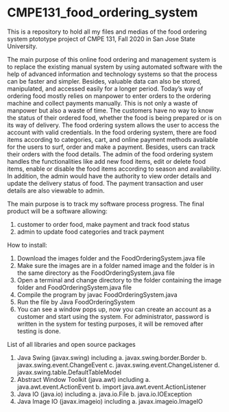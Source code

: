 # CMPE131_food_ordering_system

This is a repository to hold all my files and medias of the food ordering system ptototype project of CMPE 131, Fall 2020 in San Jose State University.

The main purpose of this online food ordering and management system is to replace the existing manual system by using automated software with the help of advanced information and technology systems so that the process can be faster and simpler. Besides, valuable data can also be stored, manipulated, and accessed easily for a longer period. Today’s way of ordering food mostly relies on manpower to enter orders to the ordering machine and collect payments manually. This is not only a waste of manpower but also a waste of time. The customers have no way to know the status of their ordered food, whether the food is being prepared or is on its way of delivery. The food ordering system allows the user to access the account with valid credentials. In the food ordering system, there are food items according to categories, cart, and online payment methods available for the users to surf, order and make a payment. Besides, users can track their orders with the food details. The admin of the food ordering system handles the functionalities like add new food items, edit or delete food items, enable or disable the food items according to season and availability. In addition, the admin would have the authority to view order details and update the delivery status of food. The payment transaction and user details are also viewable to admin.

The main purpose is to track my software process progress.
The final product will be a software allowing:
1. customer to order food, make payment and track food status
2. admin to update food categories and track payment

How to install:
1. Download the images folder and the FoodOrderingSystem.java file
2. Make sure the images are in a folder named image and the folder is in the same directory as the FoodOrderingSystem.java file
3. Open a terminal and change directory to the folder containing the image folder and FoodOrderingSystem.java file
4. Compile the program by
javac FoodOrderingSystem.java
5. Run the file by
Java FoodOrderingSystem
6. You can see a window pops up, now you can create an account as a customer and start using the system. For administrator, password is written in the system for testing purposes, it will be removed after testing is done.

List of all libraries and open source packages
1. Java Swing (javax.swing) including
    a. javax.swing.border.Border
    b. javax.swing.event.ChangeEvent
    c. javax.swing.event.ChangeListener
    d. javax.swing.table.DefaultTableModel
2. Abstract Window Toolkit (java.awt) including
    a. java.awt.event.ActionEvent
    b. import java.awt.event.ActionListener
3. Java IO (java.io) including
    a. java.io.File
    b. java.io.IOException
4. Java Image IO (javax.imageio) including
    a. javax.imageio.ImageIO
